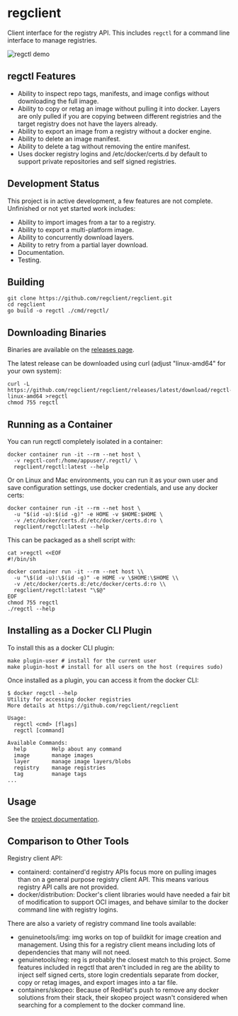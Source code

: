 # regclient

Client interface for the registry API.
This includes `regctl` for a command line interface to manage registries.

![regctl demo](docs/demo.gif)

## regctl Features

- Ability to inspect repo tags, manifests, and image configs without downloading
  the full image.
- Ability to copy or retag an image without pulling it into docker. Layers are
  only pulled if you are copying between different registries and the target
  registry does not have the layers already.
- Ability to export an image from a registry without a docker engine.
- Ability to delete an image manifest.
- Ability to delete a tag without removing the entire manifest.
- Uses docker registry logins and /etc/docker/certs.d by default to support
  private repositories and self signed registries.

## Development Status

This project is in active development, a few features are not complete.
Unfinished or not yet started work includes:

- Ability to import images from a tar to a registry.
- Ability to export a multi-platform image.
- Ability to concurrently download layers.
- Ability to retry from a partial layer download.
- Documentation.
- Testing.

## Building

```shell
git clone https://github.com/regclient/regclient.git
cd regclient
go build -o regctl ./cmd/regctl/
```

## Downloading Binaries

Binaries are available on the [releases
page](https://github.com/regclient/regclient/releases).

The latest release can be downloaded using curl (adjust "linux-amd64" for your
own system):

```shell
curl -L https://github.com/regclient/regclient/releases/latest/download/regctl-linux-amd64 >regctl
chmod 755 regctl
```

## Running as a Container

You can run regctl completely isolated in a container:

```shell
docker container run -it --rm --net host \
  -v regctl-conf:/home/appuser/.regctl/ \
  regclient/regctl:latest --help
```

Or on Linux and Mac environments, you can run it as your own user and save
configuration settings, use docker credentials, and use any docker certs:

```shell
docker container run -it --rm --net host \
  -u "$(id -u):$(id -g)" -e HOME -v $HOME:$HOME \
  -v /etc/docker/certs.d:/etc/docker/certs.d:ro \
  regclient/regctl:latest --help
```

This can be packaged as a shell script with:

```shell
cat >regctl <<EOF
#!/bin/sh

docker container run -it --rm --net host \\
  -u "\$(id -u):\$(id -g)" -e HOME -v \$HOME:\$HOME \\
  -v /etc/docker/certs.d:/etc/docker/certs.d:ro \\
  regclient/regctl:latest "\$@"
EOF
chmod 755 regctl
./regctl --help
```

## Installing as a Docker CLI Plugin

To install this as a docker CLI plugin:

```shell
make plugin-user # install for the current user
make plugin-host # install for all users on the host (requires sudo)
```

Once installed as a plugin, you can access it from the docker CLI:

```shell
$ docker regctl --help
Utility for accessing docker registries
More details at https://github.com/regclient/regclient

Usage:
  regctl <cmd> [flags]
  regctl [command]

Available Commands:
  help        Help about any command
  image       manage images
  layer       manage image layers/blobs
  registry    manage registries
  tag         manage tags
...
```

## Usage

See the [project documentation](docs/README.md).

## Comparison to Other Tools

Registry client API:

- containerd: containerd'd registry APIs focus more on pulling images than on a
  general purpose registry client API. This means various registry API calls are
  not provided.
- docker/distribution: Docker's client libraries would have needed a fair bit of
  modification to support OCI images, and behave similar to the docker command
  line with registry logins.

There are also a variety of registry command line tools available:

- genuinetools/img: img works on top of buildkit for image creation and
  management. Using this for a registry client means including lots of
  dependencies that many will not need.
- genuinetools/reg: reg is probably the closest match to this project. Some
  features included in regctl that aren't included in reg are the ability to
  inject self signed certs, store login credentials separate from docker, copy
  or retag images, and export images into a tar file.
- containers/skopeo: Because of RedHat's push to remove any docker solutions
  from their stack, their skopeo project wasn't considered when searching for a
  complement to the docker command line.
